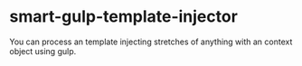 # smart-gulp-template-injector
You can process an template injecting stretches of anything with an context object using gulp.
